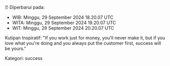 ⏰ Diperbarui pada:
- WIB: Minggu, 29 September 2024 18.20.07 UTC
- WITA: Minggu, 29 September 2024 19.20.07 UTC
- WIT: Minggu, 29 September 2024 20.20.07 UTC

Kutipan Inspiratif:
"If you work just for money, you'll never make it, but if you love what you're doing and you always put the customer first, success will be yours."


Kategori: success

